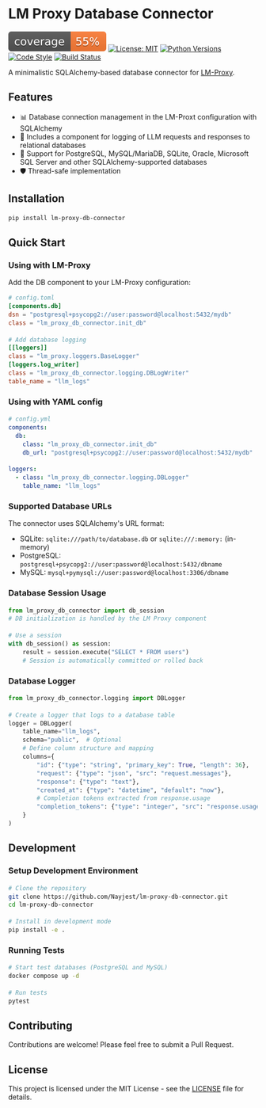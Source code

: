 # LM Proxy Database Connector

![Coverage](coverage.svg)
[![License: MIT](https://img.shields.io/badge/License-MIT-yellow.svg)](https://opensource.org/licenses/MIT)
[![Python Versions](https://img.shields.io/badge/python-3.11%20|%203.12%20|%203.13-blue)](https://www.python.org/)
[![Code Style](https://github.com/Nayjest/lm-proxy-db-connector/actions/workflows/code-style.yml/badge.svg)](https://github.com/Nayjest/lm-proxy-db-connector/actions)
[![Build Status](https://github.com/Nayjest/lm-proxy-db-connector/actions/workflows/tests.yml/badge.svg)](https://github.com/Nayjest/lm-proxy-db-connector/actions)

A minimalistic SQLAlchemy-based database connector for [LM-Proxy](https://github.com/Nayjest/lm-proxy).

## Features

- 📊 Database connection management in the LM-Proxt configuration with SQLAlchemy
- 📝 Includes a component for logging of LLM requests and responses to relational databases
- 🔄 Support for PostgreSQL, MySQL/MariaDB, SQLite, Oracle, Microsoft SQL Server and other SQLAlchemy-supported databases
- 🛡️ Thread-safe implementation

## Installation

```bash
pip install lm-proxy-db-connector
```

## Quick Start

### Using with LM-Proxy

Add the DB component to your LM-Proxy configuration:

```toml
# config.toml
[components.db]
dsn = "postgresql+psycopg2://user:password@localhost:5432/mydb"
class = "lm_proxy_db_connector.init_db"

# Add database logging
[[loggers]]
class = "lm_proxy.loggers.BaseLogger"
[loggers.log_writer]
class = "lm_proxy_db_connector.logging.DBLogWriter"
table_name = "llm_logs"
```

### Using with YAML config

```yaml
# config.yml
components:
  db:
    class: "lm_proxy_db_connector.init_db"
    db_url: "postgresql+psycopg2://user:password@localhost:5432/mydb"

loggers:
  - class: "lm_proxy_db_connector.logging.DBLogger"
    table_name: "llm_logs"
```

### Supported Database URLs

The connector uses SQLAlchemy's URL format:

- SQLite: `sqlite:///path/to/database.db` or `sqlite:///:memory:` (in-memory)
- PostgreSQL: `postgresql+psycopg2://user:password@localhost:5432/dbname`
- MySQL: `mysql+pymysql://user:password@localhost:3306/dbname`

### Database Session Usage

```python
from lm_proxy_db_connector import db_session
# DB initialization is handled by the LM Proxy component

# Use a session
with db_session() as session:
    result = session.execute("SELECT * FROM users")
    # Session is automatically committed or rolled back
```

### Database Logger

```python
from lm_proxy_db_connector.logging import DBLogger

# Create a logger that logs to a database table
logger = DBLogger(
    table_name="llm_logs",
    schema="public",  # Optional
    # Define column structure and mapping
    columns={
        "id": {"type": "string", "primary_key": True, "length": 36},
        "request": {"type": "json", "src": "request.messages"},
        "response": {"type": "text"},
        "created_at": {"type": "datetime", "default": "now"},
        # Completion tokens extracted from response.usage
        "completion_tokens": {"type": "integer", "src": "response.usage.completion_tokens"}
    }
)
```

## Development

### Setup Development Environment

```bash
# Clone the repository
git clone https://github.com/Nayjest/lm-proxy-db-connector.git
cd lm-proxy-db-connector

# Install in development mode
pip install -e .
```

### Running Tests

```bash
# Start test databases (PostgreSQL and MySQL)
docker compose up -d

# Run tests
pytest
```

## Contributing

Contributions are welcome! Please feel free to submit a Pull Request.

## License

This project is licensed under the MIT License - see the [LICENSE](LICENSE) file for details.

